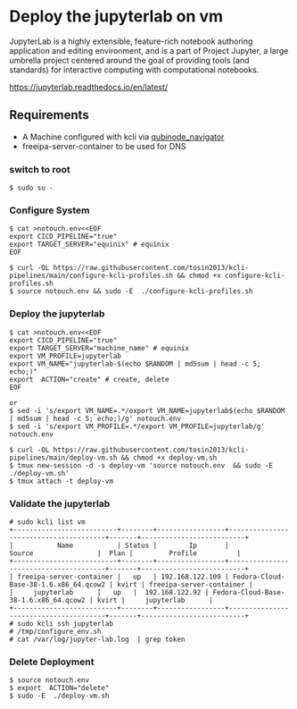 # Deploy the jupyterlab on vm

JupyterLab is a highly extensible, feature-rich notebook authoring application and editing environment, and is a part of Project Jupyter, a large umbrella project centered around the goal of providing tools (and standards) for interactive computing with computational notebooks.

https://jupyterlab.readthedocs.io/en/latest/

## Requirements
* A Machine configured with kcli via [qubinode_navigator](https://github.com/tosin2013/qubinode_navigator)
* freeipa-server-container to be used for DNS

### switch to root
```
$ sudo su - 
```

### Configure System 
```
$ cat >notouch.env<<EOF
export CICD_PIPELINE="true" 
export TARGET_SERVER="equinix" # equinix 
EOF

$ curl -OL https://raw.githubusercontent.com/tosin2013/kcli-pipelines/main/configure-kcli-profiles.sh && chmod +x configure-kcli-profiles.sh
$ source notouch.env && sudo -E  ./configure-kcli-profiles.sh 
```

### Deploy the jupyterlab
```
$ cat >notouch.env<<EOF
export CICD_PIPELINE="true" 
export TARGET_SERVER="machine_name" # equinix 
export VM_PROFILE=jupyterlab
export VM_NAME="jupyterlab-$(echo $RANDOM | md5sum | head -c 5; echo;)"
export  ACTION="create" # create, delete
EOF

or 
$ sed -i 's/export VM_NAME=.*/export VM_NAME=jupyterlab$(echo $RANDOM | md5sum | head -c 5; echo;)/g' notouch.env
$ sed -i 's/export VM_PROFILE=.*/export VM_PROFILE=jupyterlab/g' notouch.env

$ curl -OL https://raw.githubusercontent.com/tosin2013/kcli-pipelines/main/deploy-vm.sh && chmod +x deploy-vm.sh
$ tmux new-session -d -s deploy-vm 'source notouch.env  && sudo -E  ./deploy-vm.sh'
$ tmux attach -t deploy-vm
```

### Validate the jupyterlab
```tmux attach -t deploy-vm
# sudo kcli list vm 
+--------------------------+--------+-----------------+---------------------------------------+-------+--------------------------+
|           Name           | Status |        Ip       |                 Source                |  Plan |         Profile          |
+--------------------------+--------+-----------------+---------------------------------------+-------+--------------------------+
| freeipa-server-container |   up   | 192.168.122.109 | Fedora-Cloud-Base-38-1.6.x86_64.qcow2 | kvirt | freeipa-server-container |
|     jupyterlab      |   up   |  192.168.122.92 | Fedora-Cloud-Base-38-1.6.x86_64.qcow2 | kvirt |     jupyterlab      |
+--------------------------+--------+-----------------+---------------------------------------+-------+--------------------------+
# sudo kcli ssh jupyterlab
# /tmp/configure_env.sh
# cat /var/log/jupyter-lab.log  | grep token
```

### Delete Deployment 
```
$ source notouch.env
$ export  ACTION="delete" 
$ sudo -E  ./deploy-vm.sh
```